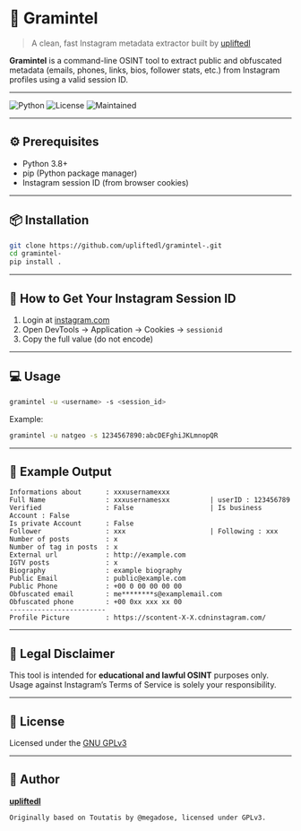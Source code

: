 # 📌 Gramintel

> A clean, fast Instagram metadata extractor built by [upliftedl](https://github.com/upliftedl)

**Gramintel** is a command-line OSINT tool to extract public and obfuscated metadata (emails, phones, links, bios, follower stats, etc.) from Instagram profiles using a valid session ID.

---

![Python](https://img.shields.io/badge/python-3.8%2B-blue)
![License](https://img.shields.io/github/license/upliftedl/gramintel-)
![Maintained](https://img.shields.io/badge/maintained-yes-brightgreen)

---

## ⚙️ Prerequisites

- Python 3.8+
- pip (Python package manager)
- Instagram session ID (from browser cookies)

---

## 📦 Installation

```bash
git clone https://github.com/upliftedl/gramintel-.git
cd gramintel-
pip install .
```

---

## 🔐 How to Get Your Instagram Session ID

1. Login at [instagram.com](https://instagram.com)
2. Open DevTools → Application → Cookies → `sessionid`
3. Copy the full value (do not encode)

---

## 💻 Usage

```bash
gramintel -u <username> -s <session_id>
```

Example:
```bash
gramintel -u natgeo -s 1234567890:abcDEFghiJKLmnopQR
```

---

## 📄 Example Output

```
Informations about      : xxxusernamexxx
Full Name               : xxxusernamesxx          | userID : 123456789
Verified                : False                   | Is business Account : False
Is private Account      : False
Follower                : xxx                     | Following : xxx
Number of posts         : x
Number of tag in posts  : x
External url            : http://example.com
IGTV posts              : x
Biography               : example biography
Public Email            : public@example.com
Public Phone            : +00 0 00 00 00 00
Obfuscated email        : me********s@examplemail.com
Obfuscated phone        : +00 0xx xxx xx 00
------------------------
Profile Picture         : https://scontent-X-X.cdninstagram.com/
```
---

## 🚨 Legal Disclaimer

This tool is intended for **educational and lawful OSINT** purposes only.  
Usage against Instagram’s Terms of Service is solely your responsibility.

---

## 📄 License

Licensed under the [GNU GPLv3](LICENSE)

---
## 👤 Author

 
[**upliftedl** ](https://github.com/upliftedl)

```
Originally based on Toutatis by @megadose, licensed under GPLv3.
```
